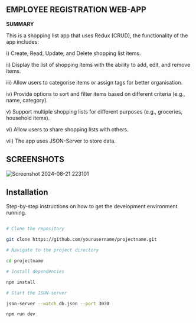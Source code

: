 ## EMPLOYEE REGISTRATION WEB-APP

**SUMMARY**

This is a shopping list app that uses Redux (CRUD), the functionality of the app includes:

i) Create, Read, Update, and Delete shopping list items.

ii) Display the list of shopping items with the ability to add, edit, and remove items.

iii) Allow users to categorise items or assign tags for better organisation.

iv) Provide options to sort and filter items based on different criteria (e.g., name, category).

v) Support multiple shopping lists for different purposes (e.g., groceries, household items).

vi) Allow users to share shopping lists with others.

vii) The app uses JSON-Server to store data.



## SCREENSHOTS

![Screenshot 2024-08-21 223101](https://github.com/user-attachments/assets/08fb5277-4318-46a5-8f38-7df67e19d955)


## Installation 

Step-by-step instructions on how to get the development environment running.

```bash

# Clone the repository

git clone https://github.com/yourusername/projectname.git

# Navigate to the project directory

cd projectname

# Install dependencies

npm install

# Start the JSON-server

json-server --watch db.json --port 3030

npm run dev

